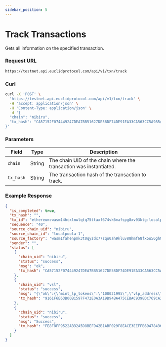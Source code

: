 ```yaml
---
sidebar_position: 5
---
```


# Track Transactions

Gets all information on the specified transaction.

### Request URL
```bash
https://testnet.api.euclidprotocol.com/api/v1/txn/track
```
### Curl
 
```bash
curl -X 'POST' \
  'https://testnet.api.euclidprotocol.com/api/v1/txn/track' \
  -H 'accept: application/json' \
  -H 'Content-Type: application/json' \
  -d '{
  "chain": "nibiru",
  "tx_hash": "CA57152F074449247DEA7BB51627DE58DF74DE91EA33CA563CC5A98549AC484E"
}'
```
### Parameters

| Field     | Type   | Description                                   |
|-----------|--------|-----------------------------------------------|
| `chain`   | String | The chain UID of the chain where the transaction was instantiated.  |
| `tx_hash` | String | The transaction hash of the transaction to track. |

### Example Response

```json
{
  "is_completed": true,
  "tx_hash": "",
  "tx_id": "ethereum:wasm14hcxlnwlqtq75ttaxf674vk6mafspg8xv03ktg:localpoola-1:685818:0:40",
  "sequence": "40",
  "source_chain_uid": "nibiru",
  "source_chain_id": "localpoola-1",
  "source_factory": "wasm1fahenpmk3t0qyzdx77zqu0ah9kluv88hmf68fx5u56gh9927juxsz94c2n",
  "sender": "",
  "status": [
    {
      "chain_uid": "nibiru",
      "status": "success",
      "msg": "ok",
      "tx_hash": "CA57152F074449247DEA7BB51627DE58DF74DE91EA33CA563CC5A98549AC484E"
    },
    {
      "chain_uid": "vsl",
      "status": "success",
      "msg": "{\"ok\":{\"mint_lp_tokens\":\"100021995\",\"vlp_address\":\"wasm1lafs2c9w3yptncv25fc85s3264wu7m4sem5vpsegun6jkt5nzfzq0asczj\"}}",
      "tx_hash": "9161F6E63B00B1597F472E0A3A19B94BA475CEBAC9398DC769CA2EBE30D974CB"
    },
    {
      "chain_uid": "nibiru",
      "status": "success",
      "msg": "Success",
      "tx_hash": "FE8F8FF9522AB32A5D8BEFD42B1ABF029F8EACE3EEFFB694784366F6F44678A5"
    }
  ]
}
```